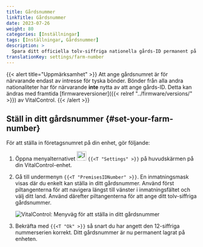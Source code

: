 ```yaml
---
title: Gårdsnummer
linkTitle: Gårdsnummer
date: 2023-07-26
weight: 80
categories: [Inställningar]
tags: [Inställningar, Gårdsnummer]
description: >
  Spara ditt officiella tolv-siffriga nationella gårds-ID permanent på VitalControl-enheten.
translationKey: settings/farm-number
---
```

{{< alert title="Uppmärksamhet" >}}
Att ange gårdsnumret är för närvarande endast av intresse för tyska bönder. Bönder från alla andra nationaliteter har för närvarande **inte** nytta av att ange gårds-ID. Detta kan ändras med framtida [firmwareversioner]({{< relref "../firmware/versions/" >}}) av VitalControl.
{{< /alert >}}

## Ställ in ditt gårdsnummer {#set-your-farm-number}

För att ställa in företagsnumret på din enhet, gör följande:

1. Öppna menyalternativet <img src="/icons/gear.svg" width="25" align="bottom" alt="Inställningar" /> `{{<T "Settings" >}}` på huvudskärmen på din VitalControl-enhet.

2. Gå till undermenyn `{{<T "PremisesIDNumber" >}}`. En inmatningsmask visas där du enkelt kan ställa in ditt gårdsnummer. Använd först piltangenterna för att navigera längst till vänster i inmatningsfältet och välj ditt land. Använd därefter piltangenterna för att ange ditt tolv-siffriga gårdsnummer.

   ![VitalControl: Menyväg för att ställa in ditt gårdsnummer](../images/farm-number.png "Ställa in ditt gårdsnummer")

3. Bekräfta med `{{<T "Ok" >}}` så snart du har angett den 12-siffriga nummerserien korrekt. Ditt gårdsnummer är nu permanent lagrat på enheten.

